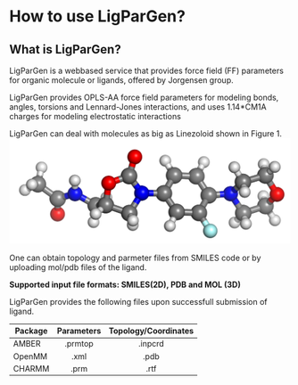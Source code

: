 # How to use LigParGen?

## What is LigParGen?
LigParGen is a webbased service that provides force field (FF) parameters for organic molecule or ligands, offered by Jorgensen group.

LigParGen provides OPLS-AA force field parameters for modeling bonds, angles, torsions and Lennard-Jones interactions, and uses 1.14*CM1A charges for modeling electrostatic interactions



LigParGen can deal with molecules as big as Linezoloid shown in Figure 1.
![](linezo.png)

One can obtain topology and parmeter files from SMILES code or by uploading mol/pdb files of the ligand. 

**Supported input file formats: SMILES(2D), PDB and MOL (3D)**

LigParGen provides the following files upon successfull submission of ligand.

| Package | Parameters | Topology/Coordinates |
| -- | :--: | :--: |
| AMBER | .prmtop | .inpcrd |
| OpenMM | .xml | .pdb |
| CHARMM | .prm | .rtf|